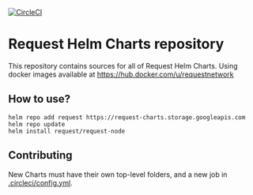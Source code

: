 [![CircleCI](https://circleci.com/gh/RequestNetwork/request-helm-charts.svg?style=svg&circle-token=7f672824b8febacaea69fa451b9944fd07454617)](https://circleci.com/gh/RequestNetwork/request-helm-charts)

# Request Helm Charts repository

This repository contains sources for all of Request Helm Charts. Using docker images available at https://hub.docker.com/u/requestnetwork

## How to use?

```
helm repo add request https://request-charts.storage.googleapis.com
helm repo update
helm install request/request-node
```

## Contributing

New Charts must have their own top-level folders, and a new job in [.circleci/config.yml](.circleci/config.yml).
